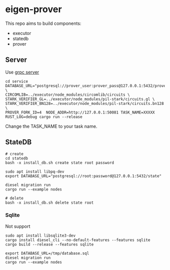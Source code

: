 # eigen-prover

This repo aims to build components:

* executor
* statedb
* prover

## Server

Use [grpc server](https://github.com/hyperium/tonic/blob/master/examples/helloworld-tutorial.md)

```
cd service
DATABASE_URL="postgresql://prover_user:prover_pass@127.0.0.1:5432/prover_db" \
CIRCOMLIB=../executor/node_modules/circomlib/circuits \
STARK_VERIFIER_GL=../executor/node_modules/pil-stark/circuits.gl \
STARK_VERIFIER_BN128=../executor/node_modules/pil-stark/circuits.bn128  \
PROVER_FORK_ID=4  NODE_ADDR=http://127.0.0.1:50081 TASK_NAME=XXXXX RUST_LOG=debug cargo run --release
```
Change the TASK\_NAME to your task name.

## StateDB

```
# create
cd statedb
bash -x install_db.sh create state root password

sudo apt install libpq-dev
export DATABASE_URL="postgresql://root:password@127.0.0.1:5432/state"

diesel migration run
cargo run --example nodes

# delete
bash -x install_db.sh delete state root
```

### Sqlite

Not support

```
sudo apt install libsqlite3-dev
cargo install diesel_cli --no-default-features --features sqlite
cargo build --release --features sqlite

export DATABASE_URL=/tmp/database.sql
diesel migration run
cargo run --example nodes
```

